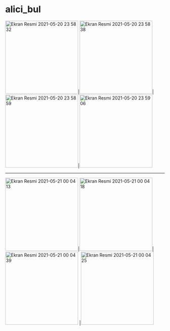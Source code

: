 # alici_bul








<img width="230" alt="Ekran Resmi 2021-05-20 23 58 32" src="https://user-images.githubusercontent.com/51972191/119050093-0e564800-b9ca-11eb-8fb9-65873c33f1ab.png">|<img width="230" alt="Ekran Resmi 2021-05-20 23 58 38" src="https://user-images.githubusercontent.com/51972191/119050144-1d3cfa80-b9ca-11eb-821c-3cf8a33b95ca.png">|<img width="230" alt="Ekran Resmi 2021-05-20 23 58 59" src="https://user-images.githubusercontent.com/51972191/119050164-24640880-b9ca-11eb-84cc-4c92ece9eab3.png">|<img width="230" alt="Ekran Resmi 2021-05-20 23 59 06" src="https://user-images.githubusercontent.com/51972191/119050178-29c15300-b9ca-11eb-9cc5-14df5f49f45a.png">



------------------------------------------------------------------------------------------------------------------------------------------------------


<img width="230" alt="Ekran Resmi 2021-05-21 00 04 13" src="https://user-images.githubusercontent.com/51972191/119050282-4fe6f300-b9ca-11eb-895e-aa9ee41db51e.png">|<img width="230" alt="Ekran Resmi 2021-05-21 00 04 18" src="https://user-images.githubusercontent.com/51972191/119050293-537a7a00-b9ca-11eb-9722-c9769ccf6b56.png">|<img width="230" alt="Ekran Resmi 2021-05-21 00 04 39" src="https://user-images.githubusercontent.com/51972191/119050353-67be7700-b9ca-11eb-8b12-e40f059ed2e4.png">
|<img width="230" alt="Ekran Resmi 2021-05-21 00 04 25" src="https://user-images.githubusercontent.com/51972191/119050319-5d9c7880-b9ca-11eb-920c-656afad382be.png">






